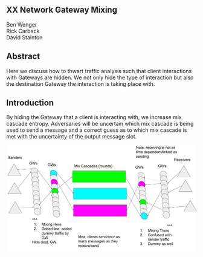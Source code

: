 ## XX Network Gateway Mixing

Ben Wenger  
Rick Carback  
David Stainton  

## Abstract

Here we discuss how to thwart traffic analysis such that
client interactions with Gateways are hidden. We not only
hide the type of interaction but also the destination
Gateway the interaction is taking place with.

## Introduction

By hiding the Gateway that a client is interacting with, we
increase mix cascade entropy. Adversaries will be uncertain
which mix cascade is being used to send a message and a correct
guess as to which mix cascade is met with the uncertainty of
the output message slot.

![gateway mixing diagram](images/gateway_mixing.png)

